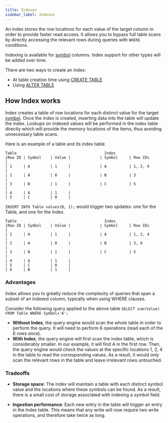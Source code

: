 ```yaml
---
title: Indexes
sidebar_label: Indexes
---
```


An index stores the row locations for each value of the target column in order
to provide faster read access. It allows you to bypass full table scans by
directly accessing the relevant rows during queries with `WHERE` conditions.

Indexing is available for [symbol](concept/symbol.md) columns. Index support for other
types will be added over time.

There are two ways to create an index:

- At table creation time using [CREATE TABLE](reference/sql/create-table.md#index)
- Using [ALTER TABLE](reference/sql/alter-table-alter-column-add-index.md)

## How Index works

Index creates a table of row locations for each distinct value for the target
[symbol](concept/symbol.md). Once the index is created, inserting data into the table
will update the index. Lookups on indexed values will be performed in the index
table directly which will provide the memory locations of the items, thus
avoiding unnecessary table scans.

Here is an example of a table and its index table.

```script
Table                                       Index
|Row ID | Symbol    | Value |             | Symbol     | Row IDs       |
| 1     | A         | 1     |             | A          | 1, 2, 4       |
| 2     | A         | 0     |             | B          | 3             |
| 3     | B         | 1     |             | C          | 5             |
| 4     | A         | 1     |
| 5     | C         | 0     |
```

`INSERT INTO Table values(B, 1);` would trigger two updates: one for the Table,
and one for the Index.

```script
Table                                       Index
|Row ID | Symbol    | Value |             | Symbol     | Row IDs       |
| 1     | A         | 1     |             | A          | 1, 2, 4       |
| 2     | A         | 0     |             | B          | 3, 6          |
| 3     | B         | 1     |             | C          | 5             |
| 4     | A         | 1     |
| 5     | C         | 0     |
| 6     | B         | 1     |
```

### Advantages

Index allows you to greatly reduce the complexity of queries that span a subset
of an indexed column, typically when using WHERE clauses.

Consider the following query applied to the above table
`SELECT sum(Value) FROM Table WHERE Symbol='A';`

- **Without Index**, the query engine would scan the whole table in order to
  perform the query. It will need to perform 6 operations (read each of the 6
  rows once).
- **With Index**, the query engine will first scan the index table, which is
  considerably smaller. In our example, it will find A in the first row. Then,
  the query engine would check the values at the specific locations 1, 2, 4 in
  the table to read the corresponding values. As a result, it would only scan
  the relevant rows in the table and leave irrelevant rows untouched.

### Tradeoffs

- **Storage space**: The index will maintain a table with each distinct symbol
  value and the locations where these symbols can be found. As a result, there
  is a small cost of storage associated with indexing a symbol field.

- **Ingestion performance**: Each new entry in the table will trigger an entry
  in the Index table. This means that any write will now require two write
  operations, and therefore take twice as long.

